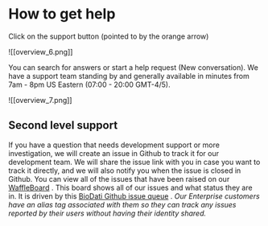 # How to get help

Click on the support button (pointed to by the orange arrow)

![[overview_6.png]]

   You can search for answers or start a help request (New conversation). We have a support team standing by and generally available in minutes from 7am - 8pm US Eastern (07:00 - 20:00 GMT-4/5).

![[overview_7.png]]

  ##  Second level support
If you have a question that needs development support or more investigation, we will create an issue in Github to track it for our development team. We will share the issue link with you in case you want to track it directly, and we will also notify you when the issue is closed in Github.
You can view all of the issues that have been raised on our  [WaffleBoard](https://waffle.io/biodati/support)  . This board shows all of our issues and what status they are in. It is driven by this  [BioDati Github issue queue](https://github.com/biodati/support/issues)  .
*Our Enterprise customers have an alias tag associated with them so they can track any issues reported by their users without having their identity shared.*
